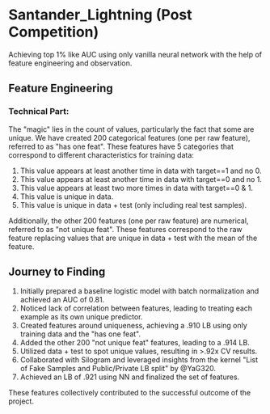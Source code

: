 # Santander_Lightning (Post Competition)

Achieving top 1% like AUC using only vanilla neural network with the help of feature engineering and observation.

## Feature Engineering

### Technical Part:

The "magic" lies in the count of values, particularly the fact that some are unique. We have created 200 categorical features (one per raw feature), referred to as "has one feat". These features have 5 categories that correspond to different characteristics for training data:

1. This value appears at least another time in data with target==1 and no 0.
2. This value appears at least another time in data with target==0 and no 1.
3. This value appears at least two more times in data with target==0 & 1.
4. This value is unique in data.
5. This value is unique in data + test (only including real test samples).

Additionally, the other 200 features (one per raw feature) are numerical, referred to as "not unique feat". These features correspond to the raw feature replacing values that are unique in data + test with the mean of the feature.

## Journey to Finding

1. Initially prepared a baseline logistic model with batch normalization and achieved an AUC of 0.81.
2. Noticed lack of correlation between features, leading to treating each example as its own unique predictor.
3. Created features around uniqueness, achieving a .910 LB using only training data and the "has one feat".
4. Added the other 200 "not unique feat" features, leading to a .914 LB.
5. Utilized data + test to spot unique values, resulting in >.92x CV results.
6. Collaborated with Silogram and leveraged insights from the kernel "List of Fake Samples and Public/Private LB split" by @YaG320.
7. Achieved an LB of .921 using NN and finalized the set of features.

These features collectively contributed to the successful outcome of the project.
